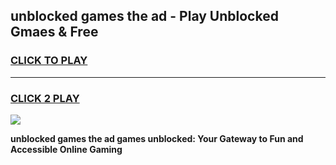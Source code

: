 
## unblocked games the ad - Play Unblocked Gmaes & Free
<h3>
<a href="https://news.freeplayer.one?title=unblocked_games_the_ad&ref=16F">CLICK TO PLAY</a></h3>
<hr>

<h3>
<a href="https://news.freeplayer.one?title=unblocked_games_the_ad&ref=16F">CLICK 2 PLAY</a>
  
</h3>

<a href="https://news.freeplayer.one?title=unblocked_games_the_ad&ref=16F/"><img src="https://clearcache.store/games.png"></a>


**unblocked games the ad games unblocked: Your Gateway to Fun and Accessible Online Gaming**
